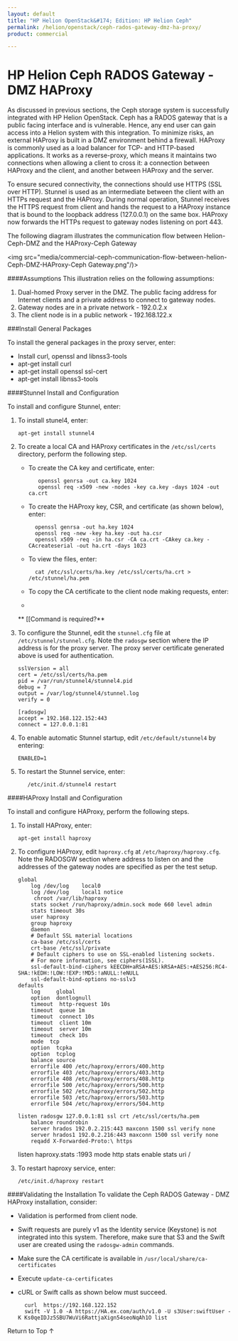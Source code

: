 ```yaml
---
layout: default
title: "HP Helion OpenStack&#174; Edition: HP Helion Ceph"
permalink: /helion/openstack/ceph-rados-gateway-dmz-ha-proxy/
product: commercial

---
```

<!--UNDER REVISION-->


<script>

function PageRefresh {
onLoad="window.refresh"
}

PageRefresh();

</script>
<!--
<p style="font-size: small;"> <a href="/helion/openstack/install-beta/kvm/">&#9664; PREV</a> | <a href="/helion/openstack/install-beta-overview/">&#9650; UP</a> | <a href="/helion/openstack/install-beta/esx/">NEXT &#9654;</a> </p>
-->


# HP Helion Ceph RADOS Gateway - DMZ HAProxy

As discussed in previous sections, the Ceph storage system is successfully integrated with HP Helion OpenStack. Ceph has a RADOS gateway that is a public facing interface and is vulnerable. Hence, any end user can gain access into a Helion system with this integration. To minimize risks, an external HAProxy is built in a DMZ environment behind a firewall. HAProxy is commonly used as a load balancer for TCP- and HTTP-based applications. It works as a reverse-proxy, which means it maintains two connections when allowing a client to cross it: a connection between HAProxy and the client, and  another between HAProxy and the server. 
 
To ensure secured connectivity, the connections should use HTTPS (SSL over HTTP). Stunnel is used as an intermediate between the client with an HTTPs request and the HAProxy.  During normal operation, Stunnel receives the HTTPS request from client and hands  the request to a HAProxy instance that is bound to the loopback address (127.0.0.1) on the same box. HAProxy now forwards the HTTPs request to gateway nodes listening on port 443.

The following diagram illustrates the communication flow between Helion-Ceph-DMZ and the HAProxy-Ceph Gateway

<img src="media/commercial-ceph-communication-flow-between-helion-Ceph-DMZ-HAProxy-Ceph Gateway.png"/)>

####Assumptions
This illustration relies on the following assumptions:

1.	Dual-homed Proxy server in the DMZ. The public facing address for Internet clients and a private address to connect to gateway nodes.
2.	Gateway nodes are in a private network - 192.0.2.x
3.	The client node is in a public network - 192.168.122.x

###Install General Packages

To install the general packages in the proxy server, enter:

* Install curl, openssl and libnss3-tools
* apt-get install curl
* apt-get install openssl ssl-cert
* apt-get install libnss3-tools


####Stunnel Install and Configuration

To install and configure Stunnel, enter:

1.	To install stunel4, enter:

		apt-get install stunnel4

2. To create a local CA and HAProxy certificates in the `/etc/ssl/certs` directory, perform the following step.

   * To create the CA key and certificate, enter:
  
			openssl genrsa -out ca.key 1024
			openssl req -x509 -new -nodes -key ca.key -days 1024 -out ca.crt
	
	* To create the HAProxy key, CSR, and certificate (as shown below), enter:
			
			openssl genrsa -out ha.key 1024
			openssl req -new -key ha.key -out ha.csr
			openssl x509 -req -in ha.csr -CA ca.crt -CAkey ca.key -CAcreateserial -out ha.crt -days 1023


	* To view the files, enter:

			cat /etc/ssl/certs/ha.key /etc/ssl/certs/ha.crt > /etc/stunnel/ha.pem

	* To copy the CA certificate to the client node making requests, enter:
	* 
	** [[Command is required?**

3.	To configure the Stunnel, edit the `stunnel.cfg` file at `/etc/stunnel/stunnel.cfg`. Note the `radosgw` section where the IP address is for the proxy server. The proxy server certificate generated above is used for authentication.
		
		sslVersion = all
		cert = /etc/ssl/certs/ha.pem
		pid = /var/run/stunnel4/stunnel4.pid
		debug = 7
		output = /var/log/stunnel4/stunnel.log
		verify = 0

		[radosgw]	
		accept = 192.168.122.152:443
		connect = 127.0.0.1:81

4.	To enable automatic Stunnel startup, edit `/etc/default/stunnel4` by entering: 

		ENABLED=1 

5.	To restart the Stunnel service, enter:

	       /etc/init.d/stunnel4 restart 


####HAProxy Install and Configuration

To install and configure HAProxy, perform the following steps.

1.	To install HAProxy, enter:
        
		apt-get install haproxy

2.	To configure HAProxy, edit `haproxy.cfg` at `/etc/haproxy/haproxy.cfg`.  Note the RADOSGW section where address to listen on and the addresses of the gateway nodes are specified as per the test setup.
		   

		global   
			log /dev/log    local0
			log /dev/log    local1 notice
	   		 chroot /var/lib/haproxy
			stats socket /run/haproxy/admin.sock mode 660 level admin
			stats timeout 30s
			user haproxy
			group haproxy
			daemon
			# Default SSL material locations
			ca-base /etc/ssl/certs
			crt-base /etc/ssl/private
			# Default ciphers to use on SSL-enabled listening sockets.
			# For more information, see ciphers(1SSL).
		    ssl-default-bind-ciphers kEECDH+aRSA+AES:kRSA+AES:+AES256:RC4-SHA:!kEDH:!LOW:!EXP:!MD5:!aNULL:!eNULL
		    ssl-default-bind-options no-sslv3
		defaults
        	log     global
        	option  dontlognull
        	timeout  http-request 10s
        	timeout  queue 1m
        	timeout  connect 10s
        	timeout  client 10m
        	timeout  server 10m
        	timeout  check 10s
        	mode  tcp
        	option  tcpka
        	option  tcplog
        	balance source
        	errorfile 400 /etc/haproxy/errors/400.http
        	errorfile 403 /etc/haproxy/errors/403.http
        	errorfile 408 /etc/haproxy/errors/408.http
        	errorfile 500 /etc/haproxy/errors/500.http
        	errorfile 502 /etc/haproxy/errors/502.http
        	errorfile 503 /etc/haproxy/errors/503.http
        	errorfile 504 /etc/haproxy/errors/504.http

		listen radosgw 127.0.0.1:81 ssl crt /etc/ssl/certs/ha.pem
        	balance roundrobin
        	server hrados 192.0.2.215:443 maxconn 1500 ssl verify none
        	server hrados1 192.0.2.216:443 maxconn 1500 ssl verify none
        	reqadd X-Forwarded-Proto:\ https
	listen haproxy.stats :1993
  			mode http
 			stats enable
  			stats uri /

3.	To restart haproxy service, enter:

        /etc/init.d/haproxy restart

####Validating the Installation
To validate the Ceph RADOS Gateway - DMZ HAProxy installation, consider: 

* Validation is performed from client node. 
* Swift requests are purely v1 as the Identity service (Keystone) is not integrated into this system. Therefore, make sure that S3 and the Swift user are created using the `radosgw-admin` commands.
* Make sure the CA certificate is available in `/usr/local/share/ca-certificates`
* Execute `update-ca-certificates`
* cURL or Swift calls as shown below must succeed.
		
		curl  https://192.168.122.152 
		swift -V 1.0 -A https://HA.ex.com/auth/v1.0 -U s3User:swiftUser -K Ks0qeIDJz5SBU7WuVi6RattjaXign54seoNqAh1O list


<a href="#top" style="padding:14px 0px 14px 0px; text-decoration: none;"> Return to Top &#8593; </a>
